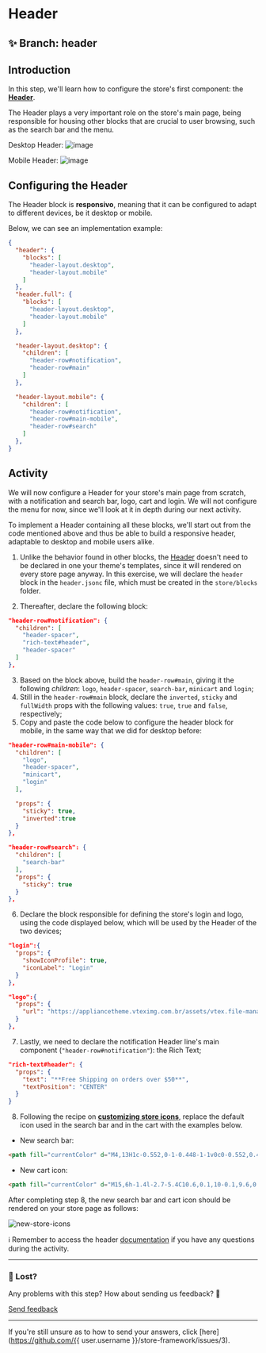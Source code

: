 # Header

## :sparkles: **Branch:** header

## Introduction

In this step, we'll learn how to configure the store's first component: the [**Header**](https://vtex.io/docs/components/all/vtex.store-header/).

The Header plays a very important role on the store's main page, being responsible for housing other blocks that are crucial to user browsing, such as the search bar and the menu.

Desktop Header:
![image](https://user-images.githubusercontent.com/12139385/70191371-420ab880-16d7-11ea-9d28-fa2f184870ce.png)

Mobile Header:
![image](https://user-images.githubusercontent.com/12139385/70191413-6797c200-16d7-11ea-9401-754942f5d9a9.png)

## Configuring the Header

The Header block is **responsivo**, meaning that it can be configured to adapt to different devices, be it desktop or mobile. 

Below, we can see an implementation example: 

```json
{
  "header": {
    "blocks": [
      "header-layout.desktop",
      "header-layout.mobile"
    ]
  },
  "header.full": {
    "blocks": [
      "header-layout.desktop",
      "header-layout.mobile"
    ]
  },

  "header-layout.desktop": {
    "children": [
      "header-row#notification",
      "header-row#main"
    ]
  },

  "header-layout.mobile": {
    "children": [
      "header-row#notification",
      "header-row#main-mobile",
      "header-row#search"
    ]
  },
}
```

## Activity

We will now configure a Header for your store's main page from scratch, with a notification and search bar, logo, cart and login. We will not configure the menu for now, since we'll look at it in depth during our next activity. 

To implement a Header containing all these blocks, we'll start out from the code mentioned above and thus be able to build a responsive header, adaptable to desktop and mobile users alike. 

1. Unlike the behavior found in other blocks, the [Header](https://vtex.io/docs/components/all/vtex.store-header/) doesn't need to be declared in one your theme's templates, since it will rendered on every store page anyway. In this exercise, we will declare the `header` block in the `header.jsonc` file, which must be created in the `store/blocks` folder.

2. Thereafter, declare the following block:

```json
"header-row#notification": {
  "children": [
    "header-spacer",
    "rich-text#header",
    "header-spacer"
  ]
},
```

3. Based on the block above, build the `header-row#main`, giving it the following *children*: `logo`, `header-spacer`, `search-bar`, `minicart` and `login`;
4. Still in the `header-row#main` block, declare the `inverted`, `sticky` and `fullWidth` props with the following values: `true`, `true` and `false`, respectively;
5. Copy and paste the code below to configure the header block for mobile, in the same way that we did for desktop before:

```json
"header-row#main-mobile": {
  "children": [
    "logo",
    "header-spacer",
    "minicart",
    "login"
  ],

  "props": {
    "sticky": true,
    "inverted":true
  }
},

"header-row#search": {
  "children": [
    "search-bar"
  ],
  "props": {
    "sticky": true
  }
},

```

6. Declare the block responsible for defining the store's login and logo, using the code displayed below, which will be used by the Header of the two devices;

```json
"login":{
  "props": {
    "showIconProfile": true,
    "iconLabel": "Login"
  }
},

"logo":{
  "props": {
    "url": "https://appliancetheme.vteximg.com.br/assets/vtex.file-manager-graphql/images/flatflat___6081e50402943bcb11bc45a8e613aa72.png"
  }
},
```

7. Lastly, we need to declare the notification Header line's main component (`"header-row#notification"`): the Rich Text;

```json
"rich-text#header": {
  "props": {
    "text": "**Free Shipping on orders over $50**",
    "textPosition": "CENTER"
  }
}
```

8. Following the recipe on [**customizing store icons**](https://vtex.io/docs/recipes/style/customizing-your-stores-icons), replace the default icon used in the search bar and in the cart with the examples below.

- New search bar:

```html
<path fill="currentColor" d="M4,13H1c-0.552,0-1-0.448-1-1v0c0-0.552,0.448-1,1-1h3V13z"></path> <path fill="currentColor" d="M15,3H1C0.448,3,0,2.552,0,2v0c0-0.552,0.448-1,1-1h14c0.552,0,1,0.448,1,1v0C16,2.552,15.552,3,15,3z"></path> <path fill="currentColor" d="M4,8H1C0.448,8,0,7.552,0,7v0c0-0.552,0.448-1,1-1h3V8z"></path> <path fill="currentColor" d="M15.707,13.293l-2.274-2.274C13.785,10.424,14,9.74,14,9c0-2.206-1.794-4-4-4S6,6.794,6,9 s1.794,4,4,4c0.74,0,1.424-0.215,2.019-0.567l2.274,2.274L15.707,13.293z M10,11c-1.103,0-2-0.897-2-2s0.897-2,2-2s2,0.897,2,2 S11.103,11,10,11z"></path>
```

- New cart icon:

```html
<path fill="currentColor" d="M15,6h-1.4l-2.7-5.4C10.6,0.1,10-0.1,9.6,0.1C9.1,0.4,8.9,1,9.1,1.4L11.4,6H4.6l2.3-4.6 c0.2-0.5,0-1.1-0.4-1.3C6-0.1,5.4,0.1,5.1,0.6L2.4,6H1c-1.1,0-1.1,1-0.9,1.4l3,8C3.2,15.7,3.6,16,4,16h8c0.4,0,0.8-0.3,0.9-0.6l3-8 C16.1,7,16,6,15,6z"></path>
```

After completing step 8, the new search bar and cart icon should be rendered on your store page as follows:

![new-store-icons](https://user-images.githubusercontent.com/52087100/69972450-652f3f80-1500-11ea-93b0-c9a652622840.png)

:information_source: Remember to access the header [documentation](https://vtex.io/docs/components/all/vtex.store-header/) if you have any questions during the activity.

---

### :no_entry_sign: Lost? 

Any problems with this step? How about sending us feedback? :pray:

[Send feedback](https://docs.google.com/forms/d/e/1FAIpQLSeaWrm0Hogm-txm5Ww6mUa68eDuE3WnpFjUSVJ3Wi3dnmCb7A/viewform?usp=pp_url&entry.1784529524=Cabe%C3%A7alho+da+loja) 

----

If you're still unsure as to how to send your answers, click [here](https://github.com/{{ user.username }}/store-framework/issues/3).

